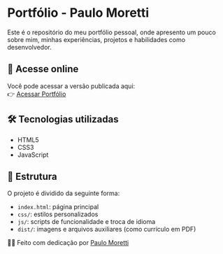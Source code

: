 # Portfólio - Paulo Moretti

Este é o repositório do meu portfólio pessoal, onde apresento um pouco sobre mim, minhas experiências, projetos e habilidades como desenvolvedor.

## 🔗 Acesse online
  
Você pode acessar a versão publicada aqui:  
👉 [Acessar Portfólio](https://paulo-moretti.github.io/portfolio/)

## 🛠️ Tecnologias utilizadas

- HTML5
- CSS3
- JavaScript

## 📁 Estrutura

O projeto é dividido da seguinte forma:
- `index.html`: página principal
- `css/`: estilos personalizados
- `js/`: scripts de funcionalidade e troca de idioma
- `dist/`: imagens e arquivos auxiliares (como currículo em PDF)

👨‍💻 Feito com dedicação por [Paulo Moretti](https://www.linkedin.com/in/paulo-eduardo-moretti-a9845924b/)
